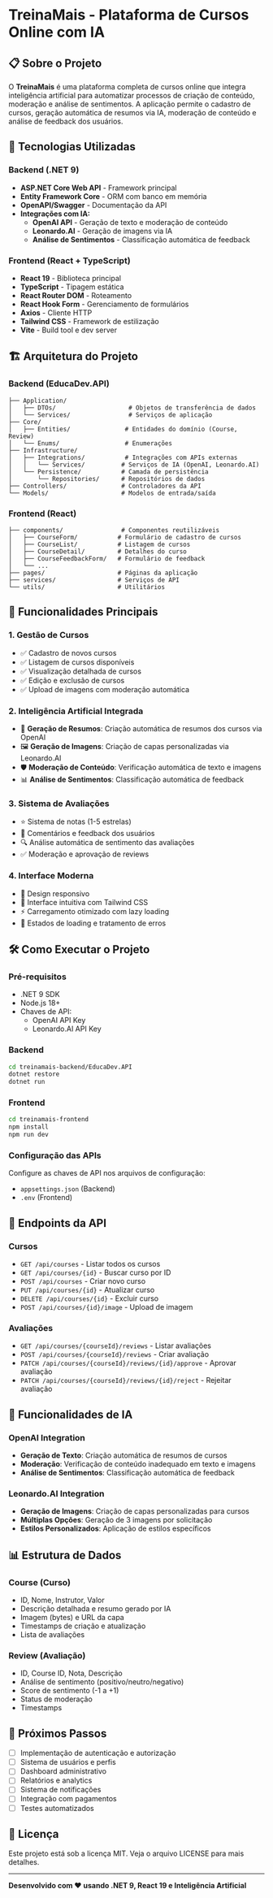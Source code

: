 # TreinaMais - Plataforma de Cursos Online com IA

## 📋 Sobre o Projeto

O **TreinaMais** é uma plataforma completa de cursos online que integra inteligência artificial para automatizar processos de criação de conteúdo, moderação e análise de sentimentos. A aplicação permite o cadastro de cursos, geração automática de resumos via IA, moderação de conteúdo e análise de feedback dos usuários.

## 🚀 Tecnologias Utilizadas

### Backend (.NET 9)
- **ASP.NET Core Web API** - Framework principal
- **Entity Framework Core** - ORM com banco em memória
- **OpenAPI/Swagger** - Documentação da API
- **Integrações com IA:**
  - **OpenAI API** - Geração de texto e moderação de conteúdo
  - **Leonardo.AI** - Geração de imagens via IA
  - **Análise de Sentimentos** - Classificação automática de feedback

### Frontend (React + TypeScript)
- **React 19** - Biblioteca principal
- **TypeScript** - Tipagem estática
- **React Router DOM** - Roteamento
- **React Hook Form** - Gerenciamento de formulários
- **Axios** - Cliente HTTP
- **Tailwind CSS** - Framework de estilização
- **Vite** - Build tool e dev server

## 🏗️ Arquitetura do Projeto

### Backend (EducaDev.API)
```
├── Application/
│   ├── DTOs/                    # Objetos de transferência de dados
│   └── Services/                # Serviços de aplicação
├── Core/
│   ├── Entities/               # Entidades do domínio (Course, Review)
│   └── Enums/                  # Enumerações
├── Infrastructure/
│   ├── Integrations/           # Integrações com APIs externas
│   │   └── Services/          # Serviços de IA (OpenAI, Leonardo.AI)
│   └── Persistence/           # Camada de persistência
│       └── Repositories/      # Repositórios de dados
├── Controllers/               # Controladores da API
└── Models/                    # Modelos de entrada/saída
```

### Frontend (React)
```
├── components/                # Componentes reutilizáveis
│   ├── CourseForm/           # Formulário de cadastro de cursos
│   ├── CourseList/           # Listagem de cursos
│   ├── CourseDetail/         # Detalhes do curso
│   ├── CourseFeedbackForm/   # Formulário de feedback
│   └── ...
├── pages/                    # Páginas da aplicação
├── services/                 # Serviços de API
└── utils/                    # Utilitários
```

## 🎯 Funcionalidades Principais

### 1. **Gestão de Cursos**
- ✅ Cadastro de novos cursos
- ✅ Listagem de cursos disponíveis
- ✅ Visualização detalhada de cursos
- ✅ Edição e exclusão de cursos
- ✅ Upload de imagens com moderação automática

### 2. **Inteligência Artificial Integrada**
- 🤖 **Geração de Resumos**: Criação automática de resumos dos cursos via OpenAI
- 🖼️ **Geração de Imagens**: Criação de capas personalizadas via Leonardo.AI
- 🛡️ **Moderação de Conteúdo**: Verificação automática de texto e imagens
- 📊 **Análise de Sentimentos**: Classificação automática de feedback

### 3. **Sistema de Avaliações**
- ⭐ Sistema de notas (1-5 estrelas)
- 💬 Comentários e feedback dos usuários
- 🔍 Análise automática de sentimento das avaliações
- ✅ Moderação e aprovação de reviews

### 4. **Interface Moderna**
- 📱 Design responsivo
- 🎨 Interface intuitiva com Tailwind CSS
- ⚡ Carregamento otimizado com lazy loading
- 🔄 Estados de loading e tratamento de erros

## 🛠️ Como Executar o Projeto

### Pré-requisitos
- .NET 9 SDK
- Node.js 18+
- Chaves de API:
  - OpenAI API Key
  - Leonardo.AI API Key

### Backend
```bash
cd treinamais-backend/EducaDev.API
dotnet restore
dotnet run
```

### Frontend
```bash
cd treinamais-frontend
npm install
npm run dev
```

### Configuração das APIs
Configure as chaves de API nos arquivos de configuração:
- `appsettings.json` (Backend)
- `.env` (Frontend)

## 📡 Endpoints da API

### Cursos
- `GET /api/courses` - Listar todos os cursos
- `GET /api/courses/{id}` - Buscar curso por ID
- `POST /api/courses` - Criar novo curso
- `PUT /api/courses/{id}` - Atualizar curso
- `DELETE /api/courses/{id}` - Excluir curso
- `POST /api/courses/{id}/image` - Upload de imagem

### Avaliações
- `GET /api/courses/{courseId}/reviews` - Listar avaliações
- `POST /api/courses/{courseId}/reviews` - Criar avaliação
- `PATCH /api/courses/{courseId}/reviews/{id}/approve` - Aprovar avaliação
- `PATCH /api/courses/{courseId}/reviews/{id}/reject` - Rejeitar avaliação

## 🔧 Funcionalidades de IA

### OpenAI Integration
- **Geração de Texto**: Criação automática de resumos de cursos
- **Moderação**: Verificação de conteúdo inadequado em texto e imagens
- **Análise de Sentimentos**: Classificação automática de feedback

### Leonardo.AI Integration
- **Geração de Imagens**: Criação de capas personalizadas para cursos
- **Múltiplas Opções**: Geração de 3 imagens por solicitação
- **Estilos Personalizados**: Aplicação de estilos específicos

## 📊 Estrutura de Dados

### Course (Curso)
- ID, Nome, Instrutor, Valor
- Descrição detalhada e resumo gerado por IA
- Imagem (bytes) e URL da capa
- Timestamps de criação e atualização
- Lista de avaliações

### Review (Avaliação)
- ID, Course ID, Nota, Descrição
- Análise de sentimento (positivo/neutro/negativo)
- Score de sentimento (-1 a +1)
- Status de moderação
- Timestamps

## 🚀 Próximos Passos

- [ ] Implementação de autenticação e autorização
- [ ] Sistema de usuários e perfis
- [ ] Dashboard administrativo
- [ ] Relatórios e analytics
- [ ] Sistema de notificações
- [ ] Integração com pagamentos
- [ ] Testes automatizados

## 📝 Licença

Este projeto está sob a licença MIT. Veja o arquivo LICENSE para mais detalhes.

---

**Desenvolvido com ❤️ usando .NET 9, React 19 e Inteligência Artificial**
